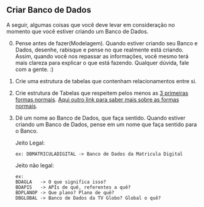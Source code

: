 ## Criar Banco de Dados

A seguir, algumas coisas que você deve levar em consideração no momento que você estiver criando um Banco de Dados.

0. Pense antes de fazer(Modelagem).
    Quando estiver criando seu Banco e Dados, desenhe, rabisque e pense no que realmente está criando. Assim, quando você nos repassar as informações, você mesmo terá mais clareza para explicar o que está fazendo. Qualquer dúvida, fale com a gente. :)
1. Crie uma estrutura de tabelas que contenham relacionamentos entre si.
2. Crie estrutura de Tabelas que respeitem pelos menos as [3 primeiras formas normais](https://towardsdatascience.com/database-normalization-explained-53e60a494495). [Aqui outro link para saber mais sobre as formas normais](https://www.essentialsql.com/get-ready-to-learn-sql-database-normalization-explained-in-simple-english/).
3. Dê um nome ao Banco de Dados, que faça sentido.
    Quando estiver criando um Banco de Dados, pense em um nome que faça sentido para o Banco.

    Jeito Legal:

    `ex: DBMATRICULADIGITAL -> Banco de Dados da Matricula Digital`

    Jeito não legal:

    ```
    ex:
    BDAGLA   -> O que significa isso?
    BDAPIS   -> APIs de quê, referentes a quê?
    BDPLANOP -> Que plano? Plano de quê?
    DBGLOBAL -> Banco de Dados da TV Globo? Global o quê?
    ```
